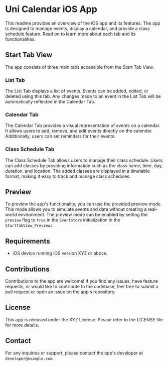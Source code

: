 # Uni Calendar iOS App

This readme provides an overview of the iOS app and its features. The app is designed to manage events, display a calendar, and provide a class schedule feature. Read on to learn more about each tab and its functionalities.

## Start Tab View
The app consists of three main tabs accessible from the Start Tab View.

### List Tab
The List Tab displays a list of events. Events can be added, edited, or deleted using this tab. Any changes made to an event in the List Tab will be automatically reflected in the Calendar Tab.

### Calendar Tab
The Calendar Tab provides a visual representation of events on a calendar. It allows users to add, remove, and edit events directly on the calendar. Additionally, users can set reminders for their events.

### Class Schedule Tab
The Class Schedule Tab allows users to manage their class schedule. Users can add classes by providing information such as the class name, time, day, duration, and location. The added classes are displayed in a timetable format, making it easy to track and manage class schedules.


## Preview
To preview the app's functionality, you can use the provided preview mode. This mode allows you to simulate events and data without creating a real-world environment. The preview mode can be enabled by setting the `preview` flag to `true` in the `EventStore` initialization in the `StartTabView_Previews`.


## Requirements
- iOS device running iOS version XYZ or above.

## Contributions
Contributions to the app are welcome! If you find any issues, have feature requests, or would like to contribute to the codebase, feel free to submit a pull request or open an issue on the app's repository.

## License
This app is released under the XYZ License. Please refer to the LICENSE file for more details.

## Contact
For any inquiries or support, please contact the app's developer at `developer@example.com`.
